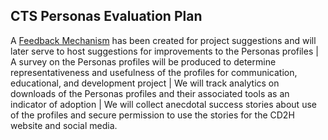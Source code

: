 ## CTS Personas Evaluation Plan

A [Feedback Mechanism](https://github.com/data2health/CTS-Personas/issues/24) has been created for project suggestions and will later serve to host suggestions for improvements to the Personas profiles | A survey on the Personas profiles will be produced to determine representativeness and usefulness of the profiles for communication, educational, and development project | We will track analytics on downloads of the Personas profiles and their associated tools as an indicator of adoption | We will collect anecdotal success stories about use of the profiles and secure permission to use the stories for the CD2H website and social media.

